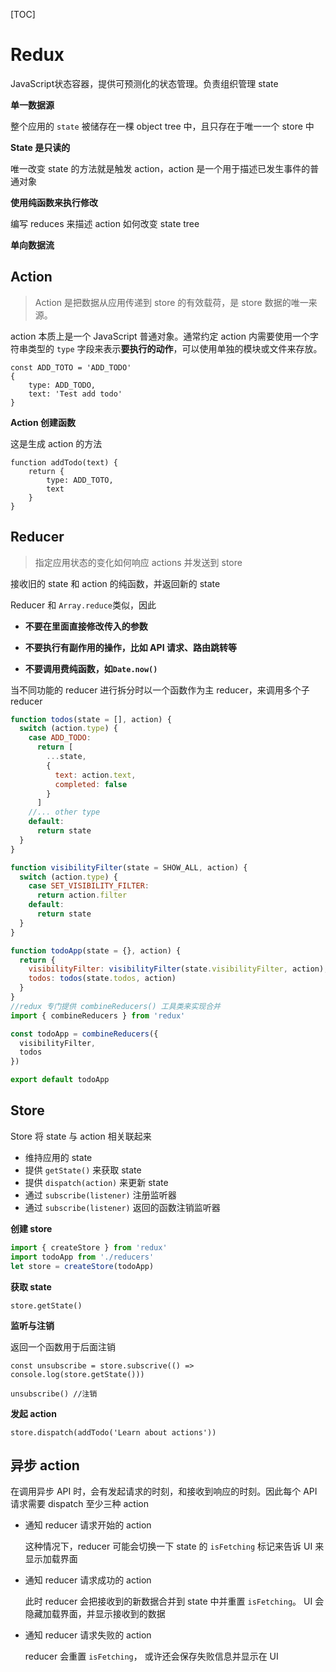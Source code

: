 [TOC]

# Redux

JavaScript状态容器，提供可预测化的状态管理。负责组织管理 state

**单一数据源**

整个应用的 `state` 被储存在一棵 object tree 中，且只存在于唯一一个 store 中

**State 是只读的**

唯一改变 state 的方法就是触发 action，action 是一个用于描述已发生事件的普通对象

**使用纯函数来执行修改**

编写 reduces 来描述 action 如何改变 state tree

**单向数据流**



## Action

> Action 是把数据从应用传递到 store 的有效载荷，是 store 数据的唯一来源。

action 本质上是一个 JavaScript 普通对象。通常约定 action 内需要使用一个字符串类型的 `type` 字段来表示**要执行的动作**，可以使用单独的模块或文件来存放。

```react
const ADD_TOTO = 'ADD_TODO'
{
	type: ADD_TODO,
	text: 'Test add todo'
}
```



**Action 创建函数**

这是生成 action 的方法

```react
function addTodo(text) {
	return {
		type: ADD_TOTO,
		text
	}
}
```



## Reducer

> 指定应用状态的变化如何响应 actions 并发送到 store

接收旧的 state 和 action 的纯函数，并返回新的 state

Reducer 和 `Array.reduce`类似，因此

+ **不要在里面直接修改传入的参数**

+ **不要执行有副作用的操作，比如 API 请求、路由跳转等**

+ **不要调用费纯函数，如`Date.now()`**



当不同功能的 reducer 进行拆分时以一个函数作为主 reducer，来调用多个子 reducer

```js
function todos(state = [], action) {
  switch (action.type) {
    case ADD_TODO:
      return [
        ...state,
        {
          text: action.text,
          completed: false
        }
      ]
   	//... other type
    default:
      return state
  }
}

function visibilityFilter(state = SHOW_ALL, action) {
  switch (action.type) {
    case SET_VISIBILITY_FILTER:
      return action.filter
    default:
      return state
  }
}

function todoApp(state = {}, action) {
  return {
    visibilityFilter: visibilityFilter(state.visibilityFilter, action),
    todos: todos(state.todos, action)
  }
}
//redux 专门提供 combineReducers() 工具类来实现合并
import { combineReducers } from 'redux'

const todoApp = combineReducers({
  visibilityFilter,
  todos
})

export default todoApp
```



## Store

Store 将 state 与 action 相关联起来

+ 维持应用的 state
+ 提供 `getState()` 来获取 state
+ 提供 `dispatch(action)` 来更新 state
+ 通过 `subscribe(listener)` 注册监听器
+ 通过 `subscribe(listener)` 返回的函数注销监听器



**创建 store**

```js
import { createStore } from 'redux'
import todoApp from './reducers'
let store = createStore(todoApp)
```



**获取 state**

`store.getState()`



**监听与注销**

返回一个函数用于后面注销

`const unsubscribe = store.subscrive(() => console.log(store.getState()))`

`unsubscribe() //注销`



**发起 action**

`store.dispatch(addTodo('Learn about actions'))`



## 异步 action

在调用异步 API 时，会有发起请求的时刻，和接收到响应的时刻。因此每个 API 请求需要 dispatch 至少三种 action

+ 通知 reducer 请求开始的 action

  这种情况下，reducer 可能会切换一下 state 的 `isFetching` 标记来告诉 UI 来显示加载界面

+ 通知 reducer 请求成功的 action

  此时 reducer 会把接收到的新数据合并到 state 中并重置 `isFetching`。 UI 会隐藏加载界面，并显示接收到的数据

+ 通知 reducer 请求失败的 action

  reducer 会重置 `isFetching`， 或许还会保存失败信息并显示在 UI